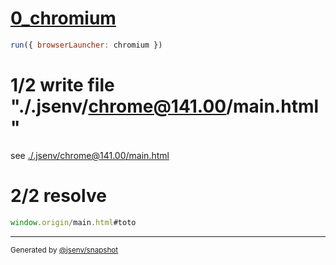 # [0_chromium](../../hash_local_reference_dev.test.mjs#L16)

```js
run({ browserLauncher: chromium })
```

# 1/2 write file "./.jsenv/chrome@141.00/main.html"

see [./.jsenv/chrome@141.00/main.html](./.jsenv/chrome@141.00/main.html)

# 2/2 resolve

```js
window.origin/main.html#toto
```

---

<sub>
  Generated by <a href="https://github.com/jsenv/core/tree/main/packages/tooling/snapshot">@jsenv/snapshot</a>
</sub>
